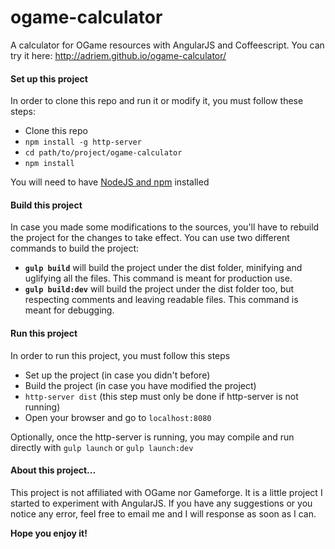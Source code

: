 # ogame-calculator
A calculator for OGame resources with AngularJS and Coffeescript.
You can try it here: http://adriem.github.io/ogame-calculator/

#### Set up this project
In order to clone this repo and run it or modify it, you must follow these steps:
- Clone this repo
- `npm install -g http-server`
- `cd path/to/project/ogame-calculator`
- `npm install`

You will need to have [NodeJS and npm](https://docs.npmjs.com/getting-started/installing-node) installed

#### Build this project
In case you made some modifications to the sources, you'll have to rebuild the project for the changes to take effect. You can use two different commands to build the project:
- **`gulp build`** will build the project under the dist folder, minifying and uglifying all the files. This command is meant for production use.
- **`gulp build:dev`** will build the project under the dist folder too, but respecting comments and leaving readable files. This command is meant for debugging.

#### Run this project
In order to run this project, you must follow this steps
- Set up the project (in case you didn't before)
- Build the project (in case you have modified the project)
- `http-server dist` (this step must only be done if http-server is not running)
- Open your browser and go to `localhost:8080`

Optionally, once the http-server is running, you may compile and run directly with `gulp launch` or `gulp launch:dev`

#### About this project...
This project is not affiliated with OGame nor Gameforge. It is a little project I started to experiment with AngularJS. If you have any suggestions or you notice any error, feel free to email me and I will response as soon as I can.

**Hope you enjoy it!**
                
